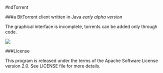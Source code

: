 #ndTorrent

###a BitTorrent client written in Java
*early alpha version*

The graphical interface is incomplete, torrents can be added only through code.

![](https://dl.dropbox.com/s/zeb9tvzdf17zb0u/ndtorrent_a0.png)

###License

This program is released under the terms of the Apache Software License version 2.0. See LICENSE file for more details.

